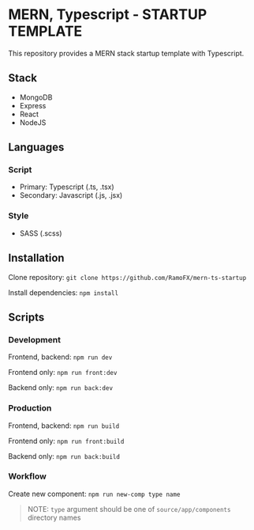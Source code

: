 # MERN, Typescript - STARTUP TEMPLATE
This repository provides a MERN stack startup template with Typescript.

## Stack
- MongoDB
- Express
- React
- NodeJS

## Languages

### Script
- Primary: Typescript (.ts, .tsx)
- Secondary: Javascript (.js, .jsx)

### Style
- SASS (.scss)

## Installation
Clone repository: `git clone https://github.com/RamoFX/mern-ts-startup`

Install dependencies: `npm install`

## Scripts

### Development
Frontend, backend: `npm run dev`

Frontend only: `npm run front:dev`

Backend only: `npm run back:dev`

### Production
Frontend, backend: `npm run build`

Frontend only: `npm run front:build`

Backend only: `npm run back:build`

### Workflow
Create new component: `npm run new-comp type name`

> NOTE: `type` argument should be one of `source/app/components` directory names
